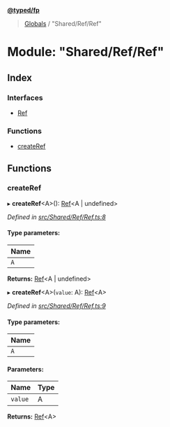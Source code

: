 **[@typed/fp](../README.md)**

> [Globals](../globals.md) / "Shared/Ref/Ref"

# Module: "Shared/Ref/Ref"

## Index

### Interfaces

* [Ref](../interfaces/_shared_ref_ref_.ref.md)

### Functions

* [createRef](_shared_ref_ref_.md#createref)

## Functions

### createRef

▸ **createRef**\<A>(): [Ref](../interfaces/_shared_ref_ref_.ref.md)\<A \| undefined>

*Defined in [src/Shared/Ref/Ref.ts:8](https://github.com/TylorS/typed-fp/blob/41076ce/src/Shared/Ref/Ref.ts#L8)*

#### Type parameters:

Name |
------ |
`A` |

**Returns:** [Ref](../interfaces/_shared_ref_ref_.ref.md)\<A \| undefined>

▸ **createRef**\<A>(`value`: A): [Ref](../interfaces/_shared_ref_ref_.ref.md)\<A>

*Defined in [src/Shared/Ref/Ref.ts:9](https://github.com/TylorS/typed-fp/blob/41076ce/src/Shared/Ref/Ref.ts#L9)*

#### Type parameters:

Name |
------ |
`A` |

#### Parameters:

Name | Type |
------ | ------ |
`value` | A |

**Returns:** [Ref](../interfaces/_shared_ref_ref_.ref.md)\<A>
